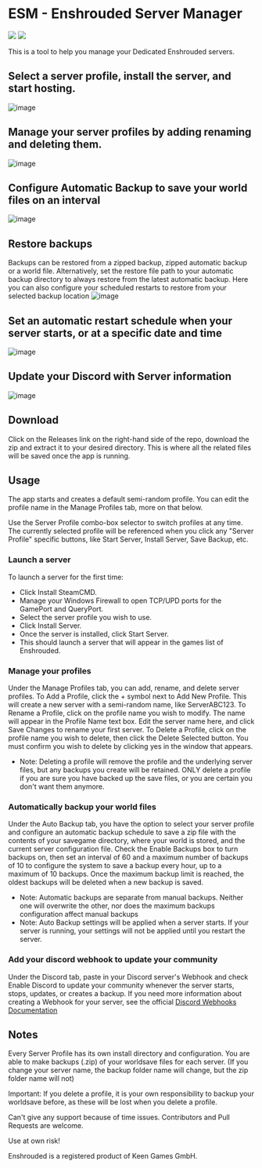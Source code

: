 # ESM - Enshrouded Server Manager
![][version] ![][downloads]

[version]: https://img.shields.io/github/v/release/crazyloon/Enshrouded-Server-Manager?logo=github
[downloads]: https://img.shields.io/github/downloads/crazyloon/enshrouded-server-manager/total.svg

This is a tool to help you manage your Dedicated Enshrouded servers.

## Select a server profile, install the server, and start hosting.
![image](https://github.com/Crazyloon/Enshrouded-Server-Manager/assets/8146917/714d5977-bb7f-4951-9eff-f4440a3b3bff)

## Manage your server profiles by adding renaming and deleting them.
![image](https://github.com/Crazyloon/Enshrouded-Server-Manager/assets/8146917/e0fd96a8-69df-4e44-8eb2-128f583c7435)

## Configure Automatic Backup to save your world files on an interval
![image](https://github.com/Crazyloon/Enshrouded-Server-Manager/assets/8146917/592ce4a1-c18e-4f87-b5f0-3b5153c69855)

## Restore backups
Backups can be restored from a zipped backup, zipped automatic backup or a world file. Alternatively, set the restore file path to your automatic backup directory to always restore from the latest automatic backup. Here you can also configure your scheduled restarts to restore from your selected backup location
![image](https://github.com/Crazyloon/Enshrouded-Server-Manager/assets/8146917/c225f975-9406-49e8-8473-acc99d77c913)

## Set an automatic restart schedule when your server starts, or at a specific date and time
![image](https://github.com/Crazyloon/Enshrouded-Server-Manager/assets/8146917/9651943d-01d6-4e2f-8065-d03bf11311e9)

## Update your Discord with Server information
![image](https://github.com/Crazyloon/Enshrouded-Server-Manager/assets/8146917/6d21899b-6c31-416f-8d4a-5c4f74a9a692)



## Download
Click on the Releases link on the right-hand side of the repo, download the zip and extract it to your desired directory.
This is where all the related files will be saved once the app is running.

## Usage
The app starts and creates a default semi-random profile. You can edit the profile name in the Manage Profiles tab, more on that below.

Use the Server Profile combo-box selector to switch profiles at any time. The currently selected profile will be referenced when you click any "Server Profile" specific buttons, like Start Server, Install Server, Save Backup, etc.

### Launch a server
To launch a server for the first time: 
- Click Install SteamCMD.
- Manage your Windows Firewall to open TCP/UPD ports for the GamePort and QueryPort.
- Select the server profile you wish to use.
- Click Install Server.
- Once the server is installed, click Start Server.
- This should launch a server that will appear in the games list of Enshrouded.

### Manage your profiles
Under the Manage Profiles tab, you can add, rename, and delete server profiles.
To Add a Profile, click the + symbol next to Add New Profile. This will create a new server with a semi-random name, like ServerABC123.
To Rename a Profile, click on the profile name you wish to modify. The name will appear in the Profile Name text box. Edit the server name here, and click Save Changes to rename your first server.
To Delete a Profile, click on the profile name you wish to delete, then click the Delete Selected button. You must confirm you wish to delete by clicking yes in the window that appears.
- Note: Deleting a profile will remove the profile and the underlying server files, but any backups you create will be retained. ONLY delete a profile if you are sure you have backed up the save files, or you are certain you don't want them anymore.

### Automatically backup your world files
Under the Auto Backup tab, you have the option to select your server profile and configure an automatic backup schedule to save a zip file with the contents of your savegame directory, where your world is stored, and the current server configuration file.
Check the Enable Backups box to turn backups on, then set an interval of 60 and a maximum number of backups of 10 to configure the system to save a backup every hour, up to a maximum of 10 backups. Once the maximum backup limit is reached, the oldest backups will be deleted when a new backup is saved.
- Note: Automatic backups are separate from manual backups. Neither one will overwrite the other, nor does the maximum backups configuration affect manual backups
- Note: Auto Backup settings will be applied when a server starts. If your server is running, your settings will not be applied until you restart the server.

### Add your discord webhook to update your community
Under the Discord tab, paste in your Discord server's Webhook and check Enable Discord to update your community whenever the server starts, stops, updates, or creates a backup.
If you need more information about creating a Webhook for your server, see the official [Discord Webhooks Documentation](https://support.discord.com/hc/en-us/articles/228383668-Intro-to-Webhooks)

## Notes
Every Server Profile has its own install directory and configuration.
You are able to make backups (.zip) of your worldsave files for each server.
(If you change your server name, the backup folder name will change, but the zip folder name will not)

Important: 
If you delete a profile, it is your own responsibility to backup your worldsave before, as these will be lost when you delete a profile.

Can't give any support because of time issues. Contributors and Pull Requests are welcome.

Use at own risk!


Enshrouded is a registered product of Keen Games GmbH.
